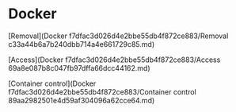 # Docker

[Removal](Docker f7dfac3d026d4e2bbe55db4f872ce883/Removal c33a44b6a7b240dbb714a4e661729c85.md)

[Access](Docker f7dfac3d026d4e2bbe55db4f872ce883/Access 69a8e087b8c047fb97dffa66dcc44162.md)

[Container control](Docker f7dfac3d026d4e2bbe55db4f872ce883/Container control 89aa2982501e4d59af304096a62cce64.md)